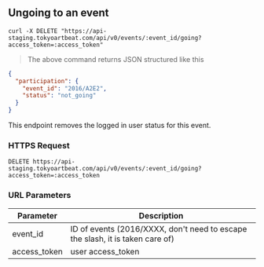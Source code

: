 ## Ungoing to an event

```shell
curl -X DELETE "https://api-staging.tokyoartbeat.com/api/v0/events/:event_id/going?access_token=:access_token"
```

> The above command returns JSON structured like this 

```json
{
  "participation": {
    "event_id": "2016/A2E2",
    "status": "not_going"
  }
}
```

This endpoint removes the logged in user status for this event.

### HTTPS Request

`DELETE https://api-staging.tokyoartbeat.com/api/v0/events/:event_id/going?access_token=:access_token`

### URL Parameters

Parameter | Description
--------- | -----------
event_id | ID  of events (2016/XXXX,  don't need to escape the slash, it is taken care of)
access_token | user access_token

